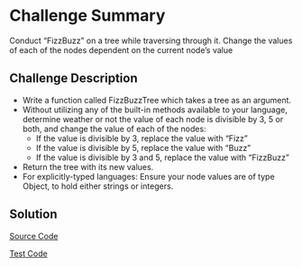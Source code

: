 # Challenge Summary
Conduct “FizzBuzz” on a tree while traversing through it. Change the values of each of the nodes dependent on the current node’s value

## Challenge Description
* Write a function called FizzBuzzTree which takes a tree as an argument.
* Without utilizing any of the built-in methods available to your language, determine weather or not the value of each node is divisible by 3, 5 or both, and change the value of each of the nodes:
  * If the value is divisible by 3, replace the value with “Fizz”
  * If the value is divisible by 5, replace the value with “Buzz”
  * If the value is divisible by 3 and 5, replace the value with “FizzBuzz”
* Return the tree with its new values.
* For explicitly-typed languages: Ensure your node values are of type Object, to hold either strings or integers.

## Solution
[Source Code](https://github.com/leepj85/data-structures-and-algorithms/blob/master/code401challenges/src/main/java/code401challenges/utilities/FizzBuzzTree.java)

[Test Code](https://github.com/leepj85/data-structures-and-algorithms/blob/master/code401challenges/src/test/java/code401challenges/utilities/FizzBuzzTreeTest.java)
